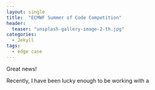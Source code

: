 ```yaml
---
layout: single
title:  "ECMWF Summer of Code Competition"
header:
  teaser: "unsplash-gallery-image-2-th.jpg"
categories:
  - Jekyll
tags:
  - edge case
---
```


Great news!

Recently, I have been lucky enough to be working with a 
